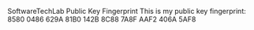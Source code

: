 SoftwareTechLab
Public Key Fingerprint
This is my public key fingerprint: 8580 0486 629A 81B0 142B 8C88 7A8F AAF2 406A 5AF8
